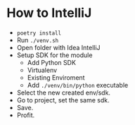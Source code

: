# How to IntelliJ

- `poetry install`
- Run `./venv.sh`
- Open folder with Idea IntelliJ
- Setup SDK for the module
  - Add Python SDK
  - Virtualenv
  - Existing Enviroment
  - Add `./venv/bin/python` executable
- Select the new created env/sdk.
- Go to project, set the same sdk.
- Save.
- Profit.
